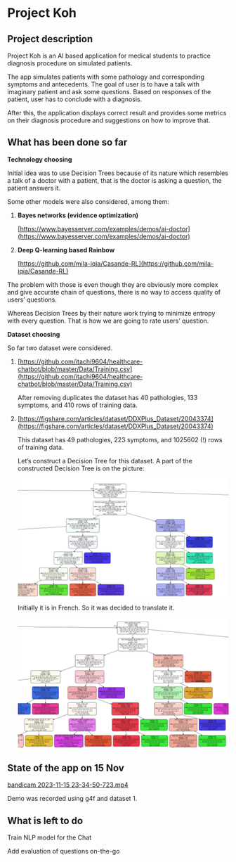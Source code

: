 # Project Koh

## Project description

Project Koh is an AI based application for medical students to practice diagnosis procedure on simulated patients. 

The app simulates patients with some pathology and corresponding symptoms and antecedents. The goal of user is to have a talk with imaginary patient and ask some questions. Based on responses of the patient, user has to conclude with a diagnosis.

After this, the application displays correct result and provides some metrics on their diagnosis procedure and suggestions on how to improve that.

## What has been done so far

**Technology choosing**

Initial idea was to use Decision Trees because of its nature which resembles a talk of a doctor with a patient, that is the doctor is asking a question, the patient answers it.

Some other models were also considered, among them:

1. **Bayes networks (evidence optimization)**
    
    [https://www.bayesserver.com/examples/demos/ai-doctor](https://www.bayesserver.com/examples/demos/ai-doctor)
    
2. **Deep Q-learning based Rainbow**
    
    [https://github.com/mila-iqia/Casande-RL](https://github.com/mila-iqia/Casande-RL)
    

The problem with those is even though they are obviously more complex and give accurate chain of questions, there is no way to access quality of users’ questions.

Whereas Decision Trees by their nature work trying to minimize entropy with every question. That is how we are going to rate users’ question.

**Dataset choosing**

So far two dataset were considered.

1. [https://github.com/itachi9604/healthcare-chatbot/blob/master/Data/Training.csv](https://github.com/itachi9604/healthcare-chatbot/blob/master/Data/Training.csv)
    
    After removing duplicates the dataset has 40 pathologies, 133 symptoms, and 410 rows of training data.
    
2. [https://figshare.com/articles/dataset/DDXPlus_Dataset/20043374](https://figshare.com/articles/dataset/DDXPlus_Dataset/20043374)
    
    This dataset has 49 pathologies, 223 symptoms, and 1025602 (!) rows of training data.
    
    Let’s construct a Decision Tree for this dataset. A part of the constructed Decision Tree is on the picture:
    
    ![Untitled](media/Untitled.png)
    
    Initially it is in French. So it was decided to translate it.
    
    ![Untitled](media/Untitled%201.png)
    

## State of the app on 15 Nov

[bandicam 2023-11-15 23-34-50-723.mp4](media/bandicam_2023-11-15_23-34-50-723.mp4)

Demo was recorded using g4f and dataset 1.

## What is left to do

Train NLP model for the Chat

Add evaluation of questions on-the-go